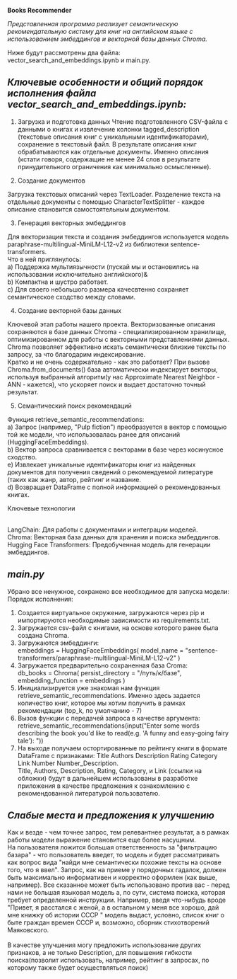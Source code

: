 **Books Recommender**

*Представленная программа реализует семантическую рекомендательную систему для книг на английском языке с использованием эмбеддингов и векторной базы данных Chroma.*

Ниже будут рассмотрены два файла: vector_search_and_embeddings.ipynb и main.py.

*Ключевые особенности и общий порядок исполнения файла **vector_search_and_embeddings.ipynb**:*
---
1. Загрузка и подготовка данных
Чтение подготовленного CSV-файла с данными о книгах и извлечение колонки tagged_description (текстовые описания книг с уникальными идентификаторами), сохранение в текстовый файл. В результате описания книг обрабатываются как отдельные документы.
Именно описания (кстати говоря, содержащие не менее 24 слов в результате принудительного ограничения как минимально осмысленные).

2. Создание документов

Загрузка текстовых описаний через TextLoader.
Разделение текста на отдельные документы с помощью CharacterTextSplitter - каждое описание становится самостоятельным документом.

3. Генерация векторных эмбеддингов 
 
Для векторизации текста и создания эмбеддингов используется модель paraphrase-multilingual-MiniLM-L12-v2 из библиотеки sentence-transformers.
<br>Что в ней приглянулось:
<br>a) Поддержка мультиязычности (пускай мы и остановились на использовании исключительно английского)&
<br>b) Компактна и шустро работает.
<br>c) Для своего небольшого размера качесвтенно сохраняет семантическое сходство между словами.

4. Создание векторной базы данных

Ключевой этап работы нашего проекта.
Векторизованные описания сохраняются в базе данных Chroma - специализированном хранилище, оптимизированном для работы с векторными представлениями данных.
Chroma позволяет эффективно искать семантически близкие тексты по запросу, за что благодарим индексирование.
<br>Кратко и не очень содержательно - как это работает?
При вызове Chroma.from_documents() база автоматически индексирует векторы, используя выбранный алгоритм(у нас Approximate Nearest Neighbor - ANN - кажется), что ускоряет поиск и выдает достаточно точный результат.

5. Семантический поиск рекомендаций

Функция retrieve_semantic_recommendations:
<br>a) Запрос (например, "Pulp fiction") преобразуется в вектор с помощью той же модели, что использовалась ранее для описаний (HuggingFaceEmbeddings).
<br>b) Вектор запроса сравнивается с векторами в базе через косинусное сходство.
<br>e) Извлекает уникальные идентификаторы книг из найденных документов для получения сведений о рекомендуемой литературе (таких как жанр, автор, рейтинг и название.
<br>d) Возвращает DataFrame с полной информацией о рекомендованных книгах.


Ключевые технологии

<br>LangChain: Для работы с документами и интеграции моделей.
<br>Chroma: Векторная база данных для хранения и поиска эмбеддингов.
<br>Hugging Face Transformers: Предобученная модель для генерации эмбеддингов.

*main.py*
---
Убрано все ненужное, сохранено все необходимое для запуска модели:
<br>Порядок исполнения:
1. Создается виртуальное окружение, загружаются через pip и импортируются необходимые зависимости из requirements.txt.
2. Загружается csv-файл с книгами, на основе которого ранее была создана Chroma.
3. Загружаются эмбеддинги:
   <br>embeddings = HuggingFaceEmbeddings(
    model_name =  "sentence-transformers/paraphrase-multilingual-MiniLM-L12-v2"
)
4. Загружается предварительно сохраненная база Croma:
   <br>db_books = Chroma(
    persist_directory = "/путь/к/базе",
    embedding_function = embeddings
)
5. Инициализируется уже знакомая нам функция retrieve_semantic_recommendations. Именно здесь задается количество книг, которое мы хотим получить в рамках рекомендации (top_k, по умолчанию - 7)
6. Вызов функции с передачей запроса в качестве аргумента:
   <br>retrieve_semantic_recommendations(input("Enter some words describing the book you'd like to read(e.g. 'A funny and easy-going fairy tale'): "))
7. На выходе получаем остортированные по рейтингу книги в формате DataFrame с признаками: Title	Authors	Description	Rating	Category	Link	Number	Number_Description.
<br> Title,	Authors,	Description,	Rating,	Category, и	Link (ссылки на обложки) будут в дальнейшем использованы в разработке приложения в качестве предложения к ознакомлению с рекомендованной литературой пользователю.

*Слабые места и предложения к улучшению*
---
Как и везде - чем точнее запрос, тем релевантнее результат, а в рамках работы модели выражение становится еще более насущным.
<br>На пользователя ложится большая ответственность за "фильтрацию базара" - что пользователь введет, то модель и будет рассматривать как вопрос вида "найди мне семантически похожие тексты на основе того, что я ввел".
Запрос, как на приеме у порядочных гадалок, должен быть максимально информативен и корректно оформлен (как выше, например). Все сказанное может быть использовано против вас - перед нами не большая языковая модель а, по сути, система поиска, которая требует определенной инструкции. Например, введя что-нибудь вроде "Привет, я расстался с женой, а в остальном у меня все хорошо, дай мне книжку об истории СССР " модель выдаст, условно, список книг о быте граждан времен СССР и, возможно, сборник стихотворений Маяковского.  
<br> В качестве улучшения могу предложить использование других признаков, а не только Description, для повышения гибкости поиска(позволит использовать, например, рейтинг в запросах, по которому также будет осуществляться поиск)
   
